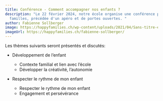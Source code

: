 ```yaml
---
title: Conférence - Comment accompagner nos enfants ?
description: "Le 22 février 2024, notre école organise une conférence pour les
  familles, précédée d'un apéro et de portes ouvertes. "
author: Fabienne Sollberger
image: https://happyfamilies.ch/wp-content/uploads/2021/04/Sans-titre-e1619601821839.png
imageUrl: https://happyfamilies.ch/fabienne-sollberger/
---
```

Les thèmes suivants seront présentés et discutés:

* Développement de l’enfant

  * Contexte familial et lien avec l’école
  * Développer la créativité, l’autonomie
* Respecter le rythme de mon enfant

  * Respecter le rythme de mon enfant
  * Engagement et persévérance
